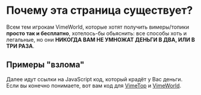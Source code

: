 # Почему эта страница существует?
Всем тем игрокам VimeWorld, которые хотят получить вимеры/топики **просто так и бесплатно**, хотелось-бы обьяснить: все способы хоть и легальные, но они **НИКОГДА ВАМ НЕ УМНОЖАТ ДЕНЬГИ В ДВА, ИЛИ В ТРИ РАЗА**.

## Примеры "взлома"
Далее идут ссылки на JavaScript код, который крадёт у Вас деньги.
<br>Если вы конечно понимаете, вот вам код для [VimeTop](https://github.com/vladciphersky/fishing/blob/master/vimetop.js) и [VimeWorld](https://github.com/vladciphersky/fishing/blob/master/vimeworld.js).
